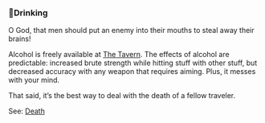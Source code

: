 ### 🍺Drinking
O God, that men should put an enemy into their mouths to steal away their brains!

Alcohol is freely available at [The Tavern](/locations/tavern/index.md). The effects of alcohol are predictable: increased brute strength while
  hitting stuff with other stuff, but decreased accuracy with any weapon that requires aiming. Plus, it messes with
  your mind.

That said, it’s the best way to deal with the death of a fellow traveler.

See: [Death](/death.md)



